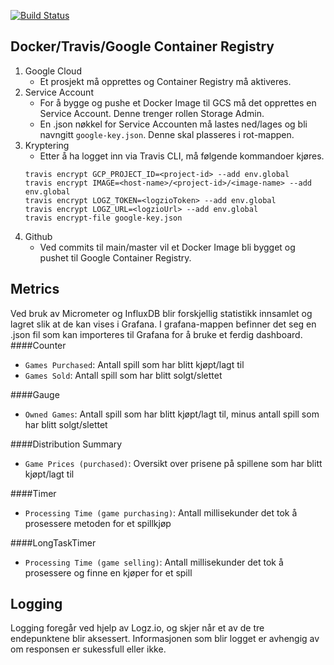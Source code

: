 [![Build Status](https://travis-ci.com/M99/PGR301_10009.svg?token=9rUAuyK5rhXyo46pbgfm&branch=main)](https://travis-ci.com/M99/PGR301_10009)

## Docker/Travis/Google Container Registry
1. Google Cloud
    - Et prosjekt må opprettes og Container Registry må aktiveres.
2. Service Account
    - For å bygge og pushe et Docker Image til GCS må det opprettes en Service Account. Denne trenger rollen Storage Admin.
    - En .json nøkkel for Service Accounten må lastes ned/lages og bli navngitt `google-key.json`. Denne skal plasseres i rot-mappen.
3. Kryptering
    - Etter å ha logget inn via Travis CLI, må følgende kommandoer kjøres.
    ```
    travis encrypt GCP_PROJECT_ID=<project-id> --add env.global
    travis encrypt IMAGE=<host-name>/<project-id>/<image-name> --add env.global
    travis encrypt LOGZ_TOKEN=<logzioToken> --add env.global
    travis encrypt LOGZ_URL=<logzioUrl> --add env.global
    travis encrypt-file google-key.json
   ```
4. Github
    - Ved commits til main/master vil et Docker Image bli bygget og pushet til Google Container Registry.

## Metrics
Ved bruk av Micrometer og InfluxDB blir forskjellig statistikk innsamlet og lagret slik at de kan vises i Grafana.
I grafana-mappen befinner det seg en .json fil som kan importeres til Grafana for å bruke et ferdig dashboard.
####Counter
* `Games Purchased`: Antall spill som har blitt kjøpt/lagt til
* `Games Sold`: Antall spill som har blitt solgt/slettet

####Gauge
* `Owned Games`: Antall spill som har blitt kjøpt/lagt til, minus antall spill som har blitt solgt/slettet

####Distribution Summary
* `Game Prices (purchased)`: Oversikt over prisene på spillene som har blitt kjøpt/lagt til

####Timer
* `Processing Time (game purchasing)`: Antall millisekunder det tok å prosessere metoden for et spillkjøp

####LongTaskTimer
* `Processing Time (game selling)`: Antall millisekunder det tok å prosessere og finne en kjøper for et spill

## Logging
Logging foregår ved hjelp av Logz.io, og skjer når et av de tre endepunktene blir aksessert. Informasjonen som blir logget er avhengig av om responsen er sukessfull eller ikke.